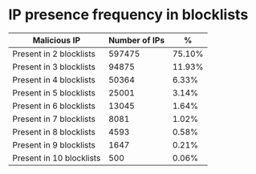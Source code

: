 # IP presence frequency in blocklists
| Malicious IP | Number of IPs | % |
|----|----|----|
| Present in 2 blocklists | 597475 | 75.10% |
| Present in 3 blocklists | 94875 | 11.93% |
| Present in 4 blocklists | 50364 | 6.33% |
| Present in 5 blocklists | 25001 | 3.14% |
| Present in 6 blocklists | 13045 | 1.64% |
| Present in 7 blocklists | 8081 | 1.02% |
| Present in 8 blocklists | 4593 | 0.58% |
| Present in 9 blocklists | 1647 | 0.21% |
| Present in 10 blocklists | 500 | 0.06% |
